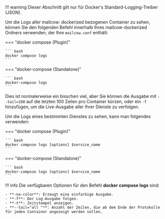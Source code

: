!!! warning
    Dieser Abschnitt gilt nur für Docker's Standard-Logging-Treiber (JSON).

Um die Logs aller mailcow: dockerized bezogenen Container zu sehen, können Sie den folgenden Befehl innerhalb Ihres mailcow-dockerized Ordners verwenden, der Ihre `mailcow.conf` enthält:

=== "docker compose (Plugin)"

    ``` bash
    docker compose logs
    ```

=== "docker-compose (Standalone)"

    ``` bash
	docker-compose logs
    ```

Dies ist normalerweise ein bisschen viel, aber Sie können die Ausgabe mit `--tail=100` auf die letzten 100 Zeilen pro Container kürzen, oder ein `-f` hinzufügen, um die Live-Ausgabe aller Ihrer Dienste zu verfolgen.

Um die Logs eines bestimmten Dienstes zu sehen, kann man folgendes verwenden: 

=== "docker compose (Plugin)"

    ``` bash
    docker compose logs [options] $service_name
    ```

=== "docker-compose (Standalone)"

    ``` bash
	docker-compose logs [options] $service_name
    ```

!!! info
    Die verfügbaren Optionen für den Befehl **docker compose logs** sind:

    - **-no-color**: Erzeugt eine einfarbige Ausgabe.
    - **-f**: Der Log-Ausgabe folgen.
    - **-t**: Zeitstempel anzeigen.
    - **--tail="all "**: Anzahl der Zeilen, die ab dem Ende der Protokolle für jeden Container angezeigt werden sollen.